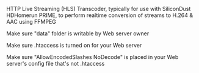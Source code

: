 HTTP Live Streaming (HLS) Transcoder, typically for use with SiliconDust HDHomerun PRIME, to perform realtime conversion of streams to H.264 &amp; AAC using FFMPEG

Make sure "data" folder is writable by Web server owner

Make sure .htaccess is turned on for your Web server

Make sure "AllowEncodedSlashes NoDecode" is placed in your Web server's config file that's not .htaccess

